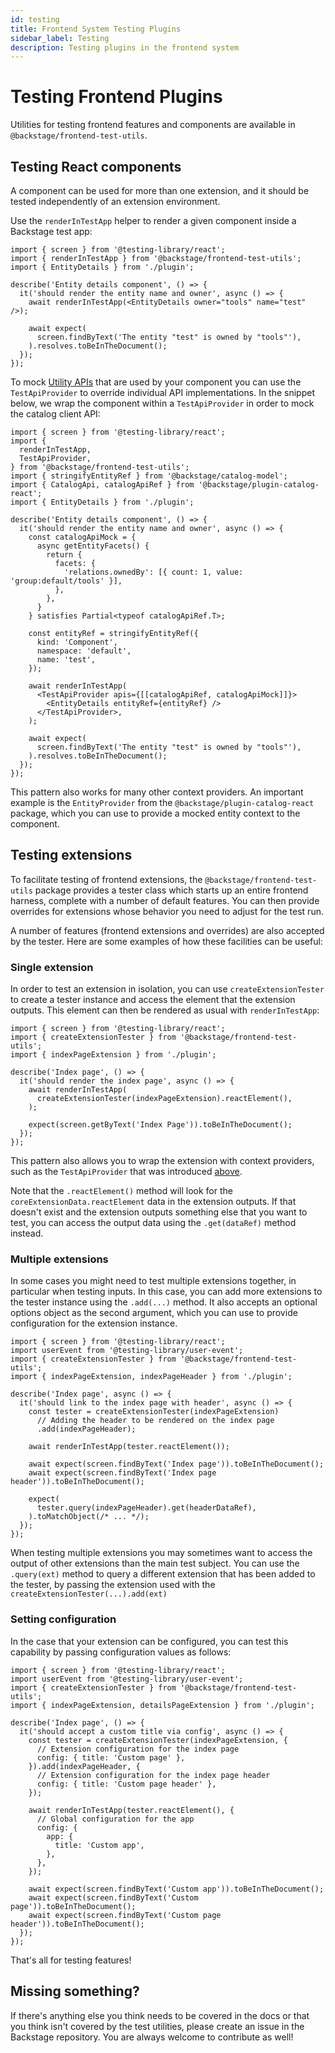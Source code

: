 ```yaml
---
id: testing
title: Frontend System Testing Plugins
sidebar_label: Testing
description: Testing plugins in the frontend system
---
```


# Testing Frontend Plugins

Utilities for testing frontend features and components are available in `@backstage/frontend-test-utils`.

## Testing React components

A component can be used for more than one extension, and it should be tested independently of an extension environment.

Use the `renderInTestApp` helper to render a given component inside a Backstage test app:

```tsx
import { screen } from '@testing-library/react';
import { renderInTestApp } from '@backstage/frontend-test-utils';
import { EntityDetails } from './plugin';

describe('Entity details component', () => {
  it('should render the entity name and owner', async () => {
    await renderInTestApp(<EntityDetails owner="tools" name="test" />);

    await expect(
      screen.findByText('The entity "test" is owned by "tools"'),
    ).resolves.toBeInTheDocument();
  });
});
```

To mock [Utility APIs](../architecture/33-utility-apis.md) that are used by your component you can use the `TestApiProvider` to override individual API implementations. In the snippet below, we wrap the component within a `TestApiProvider` in order to mock the catalog client API:

```tsx
import { screen } from '@testing-library/react';
import {
  renderInTestApp,
  TestApiProvider,
} from '@backstage/frontend-test-utils';
import { stringifyEntityRef } from '@backstage/catalog-model';
import { CatalogApi, catalogApiRef } from '@backstage/plugin-catalog-react';
import { EntityDetails } from './plugin';

describe('Entity details component', () => {
  it('should render the entity name and owner', async () => {
    const catalogApiMock = {
      async getEntityFacets() {
        return {
          facets: {
            'relations.ownedBy': [{ count: 1, value: 'group:default/tools' }],
          },
        },
      }
    } satisfies Partial<typeof catalogApiRef.T>;

    const entityRef = stringifyEntityRef({
      kind: 'Component',
      namespace: 'default',
      name: 'test',
    });

    await renderInTestApp(
      <TestApiProvider apis={[[catalogApiRef, catalogApiMock]]}>
        <EntityDetails entityRef={entityRef} />
      </TestApiProvider>,
    );

    await expect(
      screen.findByText('The entity "test" is owned by "tools"'),
    ).resolves.toBeInTheDocument();
  });
});
```

This pattern also works for many other context providers. An important example is the `EntityProvider` from the `@backstage/plugin-catalog-react` package, which you can use to provide a mocked entity context to the component.

## Testing extensions

To facilitate testing of frontend extensions, the `@backstage/frontend-test-utils` package provides a tester class which starts up an entire frontend harness, complete with a number of default features. You can then provide overrides for extensions whose behavior you need to adjust for the test run.

A number of features (frontend extensions and overrides) are also accepted by the tester. Here are some examples of how these facilities can be useful:

### Single extension

In order to test an extension in isolation, you can use `createExtensionTester` to create a tester instance and access the element that the extension outputs. This element can then be rendered as usual with `renderInTestApp`:

```tsx
import { screen } from '@testing-library/react';
import { createExtensionTester } from '@backstage/frontend-test-utils';
import { indexPageExtension } from './plugin';

describe('Index page', () => {
  it('should render the index page', async () => {
    await renderInTestApp(
      createExtensionTester(indexPageExtension).reactElement(),
    );

    expect(screen.getByText('Index Page')).toBeInTheDocument();
  });
});
```

This pattern also allows you to wrap the extension with context providers, such as the `TestApiProvider` that was introduced [above](#testing-react-components).

Note that the `.reactElement()` method will look for the `coreExtensionData.reactElement` data in the extension outputs. If that doesn't exist and the extension outputs something else that you want to test, you can access the output data using the `.get(dataRef)` method instead.

### Multiple extensions

In some cases you might need to test multiple extensions together, in particular when testing inputs. In this case, you can add more extensions to the tester instance using the `.add(...)` method. It also accepts an optional options object as the second argument, which you can use to provide configuration for the extension instance.

```tsx
import { screen } from '@testing-library/react';
import userEvent from '@testing-library/user-event';
import { createExtensionTester } from '@backstage/frontend-test-utils';
import { indexPageExtension, indexPageHeader } from './plugin';

describe('Index page', async () => {
  it('should link to the index page with header', async () => {
    const tester = createExtensionTester(indexPageExtension)
      // Adding the header to be rendered on the index page
      .add(indexPageHeader);

    await renderInTestApp(tester.reactElement());

    await expect(screen.findByText('Index page')).toBeInTheDocument();
    await expect(screen.findByText('Index page header')).toBeInTheDocument();

    expect(
      tester.query(indexPageHeader).get(headerDataRef),
    ).toMatchObject(/* ... */);
  });
});
```

When testing multiple extensions you may sometimes want to access the output of other extensions than the main test subject. You can use the `.query(ext)` method to query a different extension that has been added to the tester, by passing the extension used with the `createExtensionTester(...).add(ext)`

### Setting configuration

In the case that your extension can be configured, you can test this capability by passing configuration values as follows:

```tsx
import { screen } from '@testing-library/react';
import userEvent from '@testing-library/user-event';
import { createExtensionTester } from '@backstage/frontend-test-utils';
import { indexPageExtension, detailsPageExtension } from './plugin';

describe('Index page', () => {
  it('should accept a custom title via config', async () => {
    const tester = createExtensionTester(indexPageExtension, {
      // Extension configuration for the index page
      config: { title: 'Custom page' },
    }).add(indexPageHeader, {
      // Extension configuration for the index page header
      config: { title: 'Custom page header' },
    });

    await renderInTestApp(tester.reactElement(), {
      // Global configuration for the app
      config: {
        app: {
          title: 'Custom app',
        },
      },
    });

    await expect(screen.findByText('Custom app')).toBeInTheDocument();
    await expect(screen.findByText('Custom page')).toBeInTheDocument();
    await expect(screen.findByText('Custom page header')).toBeInTheDocument();
  });
});
```

That's all for testing features!

## Missing something?

If there's anything else you think needs to be covered in the docs or that you think isn't covered by the test utilities, please create an issue in the Backstage repository. You are always welcome to contribute as well!

